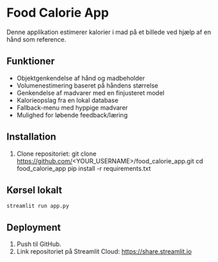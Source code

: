# Food Calorie App

Denne applikation estimerer kalorier i mad på et billede ved hjælp af en hånd som reference.

## Funktioner

- Objektgenkendelse af hånd og madbeholder
- Volumenestimering baseret på håndens størrelse
- Genkendelse af madvarer med en finjusteret model
- Kalorieopslag fra en lokal database
- Fallback-menu med hyppige madvarer
- Mulighed for løbende feedback/læring

## Installation

1. Clone repositoriet:
    git clone https://github.com/<YOUR_USERNAME>/food_calorie_app.git
    cd food_calorie_app
    pip install -r requirements.txt

## Kørsel lokalt

    streamlit run app.py

## Deployment

1. Push til GitHub.
2. Link repositoriet på Streamlit Cloud: https://share.streamlit.io
